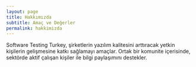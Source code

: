 ```yaml
---
layout: page
title: Hakkımızda
subtitle: Amaç ve Değerler
permalink: hakkimizda
---
```


Software Testing Turkey, şirketlerin yazılım kalitesini arttıracak yetkin kişilerin gelişmesine katkı sağlamayı amaçlar. Ortak bir komunite içerisinde, sektörde aktif çalışan kişiler ile bilgi paylaşımını destekler.

